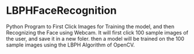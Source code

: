 # LBPHFaceRecognition
Python Program to First Click Images for Training the model, and then Recognizing the Face using Webcam.
It will first click 100 sample images of the user, and save it in a new foler.
then a model will be trained on the 100 sample images using the LBPH Algorithm of OpenCV.
